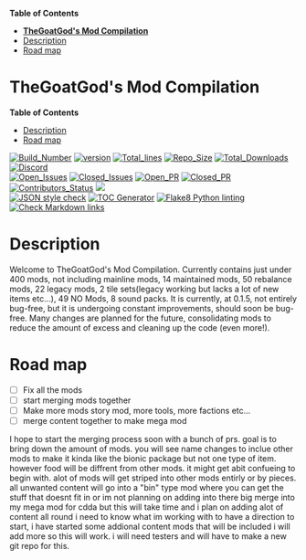 <!-- START doctoc generated TOC please keep comment here to allow auto update -->
<!-- DON'T EDIT THIS SECTION, INSTEAD RE-RUN doctoc TO UPDATE -->
**Table of Contents**

- [**TheGoatGod's Mod Compilation**](#thegoatgods-mod-compilation)
- [Description](#description)
- [Road map](#road-map)

<!-- END doctoc generated TOC please keep comment here to allow auto update -->

# **TheGoatGod's Mod Compilation**

**Table of Contents**

- [Description](#Description)
- [Road map](#road-map)

[![Build_Number](https://img.shields.io/badge/CDDA_Build%3A-%2311458-blue)](https://github.com/CleverRaven/Cataclysm-DDA)
[![version](https://img.shields.io/badge/GMC_version-0.1.6-blue)](https://github.com/GMC-Modding-Team/Community-Mod-Compilation-redux/releases/tag/v0.1.6)
[![Total_lines](https://img.shields.io/tokei/lines/github/GMC-Modding-Team/Community-Mod-Compilation-redux)](https://github.com/GMC-Modding-Team/Community-Mod-Compilation-redux/graphs/code-frequency)
[![Repo_Size](https://img.shields.io/github/repo-size/GMC-Modding-Team/Community-Mod-Compilation-redux)](https://github.com/GMC-Modding-Team/Community-Mod-Compilation-redux/graphs/code-frequency)
[![Total_Downloads](https://img.shields.io/github/downloads/GMC-Modding-Team/Community-Mod-Compilation-redux/total)](https://github.com/GMC-Modding-Team/Community-Mod-Compilation-redux/releases)
[![Discord](https://img.shields.io/discord/682148537752223765?label=Discord)](https://discord.gg/sk8HHF6sMY)\
[![Open_Issues](https://img.shields.io/github/issues-raw/GMC-Modding-Team/Community-Mod-Compilation-redux)](https://github.com/GMC-Modding-Team/Community-Mod-Compilation-redux/issues)
[![Closed_Issues](https://img.shields.io/github/issues-closed-raw/GMC-Modding-Team/Community-Mod-Compilation-redux)](https://github.com/GMC-Modding-Team/Community-Mod-Compilation-redux/issues?q=is%3Aissue+is%3Aclosed)
[![Open_PR](https://img.shields.io/github/issues-pr-raw/GMC-Modding-Team/Community-Mod-Compilation-redux)](https://github.com/GMC-Modding-Team/Community-Mod-Compilation-redux/pulls)
[![Closed_PR](https://img.shields.io/github/issues-pr-closed-raw/GMC-Modding-Team/Community-Mod-Compilation-redux)](https://github.com/GMC-Modding-Team/Community-Mod-Compilation-redux/pulls?q=is%3Apr+is%3Aclosed)
[![Contributors_Status](https://img.shields.io/github/contributors-anon/GMC-Modding-Team/Community-Mod-Compilation-redux)](https://github.com/GMC-Modding-Team/Community-Mod-Compilation-redux/graphs/contributors)
<a href="https://gitlocalize.com/repo/5745/whole_project?utm_source=badge"> <img src="https://gitlocalize.com/repo/5745/whole_project/badge.svg" /> </a>\
[![JSON style check](https://github.com/GMC-Modding-Team/Community-Mod-Compilation-redux/actions/workflows/json_push.yml/badge.svg)](https://github.com/GMC-Modding-Team/Community-Mod-Compilation-redux/actions/workflows/json_push.yml)
[![TOC Generator](https://github.com/GMC-Modding-Team/Community-Mod-Compilation-redux/actions/workflows/toc.yml/badge.svg)](https://github.com/GMC-Modding-Team/Community-Mod-Compilation-redux/actions/workflows/toc.yml)
[![Flake8 Python linting](https://github.com/GMC-Modding-Team/Community-Mod-Compilation-redux/actions/workflows/flake8.yml/badge.svg)](https://github.com/GMC-Modding-Team/Community-Mod-Compilation-redux/actions/workflows/flake8.yml)
[![Check Markdown links](https://github.com/GMC-Modding-Team/Community-Mod-Compilation-redux/actions/workflows/Check_Markdown_links.yml/badge.svg)](https://github.com/GMC-Modding-Team/Community-Mod-Compilation-redux/actions/workflows/Check_Markdown_links.yml)


# Description
Welcome to TheGoatGod's Mod Compilation. Currently contains just under 400 mods, not including mainline mods, 14 maintained mods, 50 rebalance mods, 22 legacy mods, 2 tile sets(legacy working but lacks a lot of new items etc...), 49 NO Mods, 8 sound packs. It is currently, at 0.1.5, not entirely bug-free, but it is undergoing constant improvements, should soon be bug-free. Many changes are planned for the future, consolidating mods to reduce the amount of excess and cleaning up the code (even more!).

# Road map

- [ ] Fix all the mods
- [ ] start merging mods together
- [ ] Make more mods story mod, more tools, more factions etc...
- [ ] merge content together to make mega mod

I hope to start the merging process soon with a bunch of prs. goal is to bring down the amount of mods. you will see name changes to inclue other mods to make it kinda like the bionic package but not one type of item. however food will be diffrent from other mods. it might get abit confueing to begin with. alot of mods will get striped into other mods entirly or by pieces. all unwanted content will go into a "bin" type mod where you can get the stuff that doesnt fit in or im not planning on adding into there big merge into my mega mod for cdda but this will take time and i plan on adding alot of content all round i need to know what im working with to have a direction to start, i have started some addional content mods that will be included i will add more so this will work. i will need testers and will have to make a new git repo for this.

